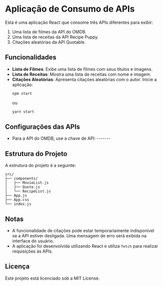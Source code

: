  # Aplicação de Consumo de APIs

 Esta é uma aplicação React que consome três APIs diferentes para exibir:
 1. Uma lista de filmes da API do OMDB.
 2. Uma lista de receitas da API Recipe Puppy.
 3. Citações aleatórias da API Quotable.

 ## Funcionalidades

 - **Lista de Filmes**: Exibe uma lista de filmes com seus títulos e imagens.
 - **Lista de Receitas**: Mostra uma lista de receitas com nome e imagem.
 - **Citações Aleatórias**: Apresenta citações aleatórias com o autor.
 Inicie a aplicação:
    ```bash
    npm start
    ```
    ou
    ```bash
    yarn start
    ```

 ## Configurações das APIs

 - Para a API do OMDB, use a chave de API: -------

 ## Estrutura do Projeto

 A estrutura do projeto é a seguinte:

 ```
 src/
 ├── components/
 │   ├── MovieList.js
 │   ├── Quote.js
 │   └── RecipeList.js
 ├── App.js
 ├── App.css
 └── index.js
 ```

 ## Notas

 - A funcionalidade de citações pode estar temporariamente indisponível se a API estiver desligada. Uma mensagem de erro será exibida na interface do usuário.
 - A aplicação foi desenvolvida utilizando React e utiliza `fetch` para realizar requisições às APIs.

 ## Licença

 Este projeto está licenciado sob a MIT License.
